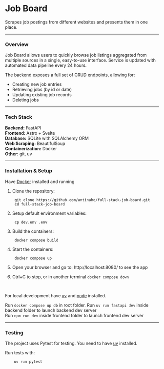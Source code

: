 # Job Board 

Scrapes job postings from different websites and presents them in one place.

---

### Overview

Job Board allows users to quickly browse job listings aggregated from multiple sources in a single, easy-to-use interface. Service is updated with automated data pipeline every 24 hours.

The backend exposes a full set of CRUD endpoints, allowing for:

- Creating new job entries
- Retrieving jobs (by id or date)
- Updating existing job records
- Deleting jobs

---
### Tech Stack

**Backend:** FastAPI  
**Frontend:** Astro + Svelte  
**Database:** SQLite with SQLAlchemy ORM  
**Web Scraping:** BeautifulSoup  
**Containerization:** Docker  
**Other:** git, uv  

---

### Installation & Setup

Have [Docker](https://www.docker.com/products/docker-desktop/) installed and running

1. Clone the repository:

        git clone https://github.com/antinaho/full-stack-job-board.git  
        cd full-stack-job-board

2. Setup default environment variables:

        cp dev.env .env

3. Build the containers:

        docker compose build

4. Start the containers:

        docker compose up

5. Open your browser and go to: http://localhost:8080/ to see the app

6. Ctrl+C to stop, or in another terminal `docker compose down`


<br>

For local development have [uv](https://docs.astral.sh/uv/) and [node](https://nodejs.org/en/) installed.

Run `docker compose up db` in root folder. Run `uv run fastapi dev` inside backend folder to launch backend dev server  
Run `npm run dev` inside frontend folder to launch frontend dev server

---

### Testing

The project uses Pytest for testing. You need to have [uv](https://docs.astral.sh/uv/) installed.

Run tests with:

        uv run pytest